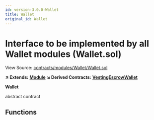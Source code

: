 ```yaml
---
id: version-3.0.0-Wallet
title: Wallet
original_id: Wallet
---
```


# Interface to be implemented by all Wallet modules \(Wallet.sol\)

View Source: [contracts/modules/Wallet/Wallet.sol](https://github.com/PolymathNetwork/polymath-core/tree/096ba240a927c98e1f1a182d2efee7c4c4c1dfc5/contracts/modules/Wallet/Wallet.sol)

**↗ Extends:** [**Module**](https://github.com/PolymathNetwork/polymath-core/tree/096ba240a927c98e1f1a182d2efee7c4c4c1dfc5/docs/api/Module.md) **↘ Derived Contracts:** [**VestingEscrowWallet**](https://github.com/PolymathNetwork/polymath-core/tree/096ba240a927c98e1f1a182d2efee7c4c4c1dfc5/docs/api/VestingEscrowWallet.md)

**Wallet**

abstract contract

## Functions

